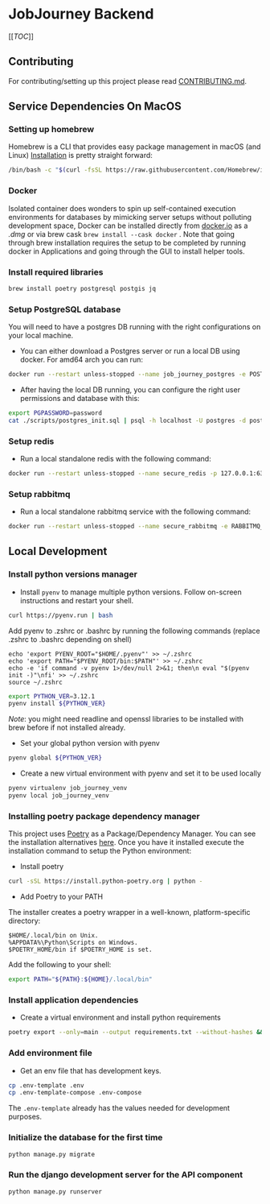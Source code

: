 # JobJourney Backend

[[_TOC_]]

## Contributing

For contributing/setting up this project please read [CONTRIBUTING.md](../CONTRIBUTING.md).

## Service Dependencies On MacOS

### Setting up homebrew

Homebrew is a CLI that provides easy package management in macOS (and Linux)
[Installation](https://brew.sh/) is pretty straight forward:

```bash
/bin/bash -c "$(curl -fsSL https://raw.githubusercontent.com/Homebrew/install/HEAD/install.sh)"
```

### Docker

Isolated container does wonders to spin up self-contained execution environments for databases by mimicking server
setups without polluting development space, Docker can be installed directly
from [docker.io](https://docs.docker.com/desktop/mac/install/) as a _.dmg_ or via brew cask `brew install --cask docker`
. Note that going through brew installation requires the setup to be completed by running docker in Applications and
going through the GUI to install helper tools.

### Install required libraries

```bash
brew install poetry postgresql postgis jq
```

### Setup PostgreSQL database

You will need to have a postgres DB running with the right configurations on your local machine.

* You can either download a Postgres server or run a local DB using docker. For amd64 arch you can run:

```bash
docker run --restart unless-stopped --name job_journey_postgres -e POSTGRES_PASSWORD=password -p 5432:5432 -d postgres:16.1
```

* After having the local DB running, you can configure the right user permissions and database with this:

```bash
export PGPASSWORD=password
cat ./scripts/postgres_init.sql | psql -h localhost -U postgres -d postgres
```

### Setup redis

* Run a local standalone redis with the following command:

```bash
docker run --restart unless-stopped --name secure_redis -p 127.0.0.1:6379:6379 -d redis:alpine
```

### Setup rabbitmq

* Run a local standalone rabbitmq service with the following command:

```bash
docker run --restart unless-stopped --name secure_rabbitmq -e RABBITMQ_DEFAULT_USER=job_journey -e RABBITMQ_DEFAULT_PASS=password -p 127.0.0.1:15672:15672 -p 127.0.0.1:5672:5672 -d rabbitmq:3.11-management
```

## Local Development

### Install python versions manager

* Install `pyenv` to manage multiple python versions. Follow on-screen instructions and restart your shell.

```bash
curl https://pyenv.run | bash
```

Add pyenv to .zshrc or .bashrc by running the following commands (replace .zshrc to .bashrc depending on shell)

```
echo 'export PYENV_ROOT="$HOME/.pyenv"' >> ~/.zshrc
echo 'export PATH="$PYENV_ROOT/bin:$PATH"' >> ~/.zshrc
echo -e 'if command -v pyenv 1>/dev/null 2>&1; then\n eval "$(pyenv init -)"\nfi' >> ~/.zshrc
source ~/.zshrc
```

```bash
export PYTHON_VER=3.12.1
pyenv install ${PYTHON_VER}
```

*Note*: you might need readline and openssl libraries to be installed with brew before if not installed already.

* Set your global python version with pyenv

```bash
pyenv global ${PYTHON_VER}
```

* Create a new virtual environment with pyenv and set it to be used locally

```bash
pyenv virtualenv job_journey_venv
pyenv local job_journey_venv
```

### Installing poetry package dependency manager

This project uses [Poetry](https://python-poetry.org/) as a Package/Dependency Manager. You can see the installation
alternatives [here](https://python-poetry.org/docs/#installation). Once you have it installed execute the installation
command to setup the Python environment:

* Install poetry

```bash
curl -sSL https://install.python-poetry.org | python -
```

* Add Poetry to your PATH

The installer creates a poetry wrapper in a well-known, platform-specific directory:

```
$HOME/.local/bin on Unix.
%APPDATA%\Python\Scripts on Windows.
$POETRY_HOME/bin if $POETRY_HOME is set.
```

Add the following to your shell:

```bash
export PATH="${PATH}:${HOME}/.local/bin"
```

### Install application dependencies

* Create a virtual environment and install python requirements

```bash
poetry export --only=main --output requirements.txt --without-hashes && pip install --no-cache-dir -r requirements.txt
```

### Add environment file

* Get an env file that has development keys.

```bash
cp .env-template .env
cp .env-template-compose .env-compose
```

The `.env-template` already has the values needed for development purposes.


### Initialize the database for the first time

```bash
python manage.py migrate
```


### Run the django development server for the API component

```bash
python manage.py runserver
```

